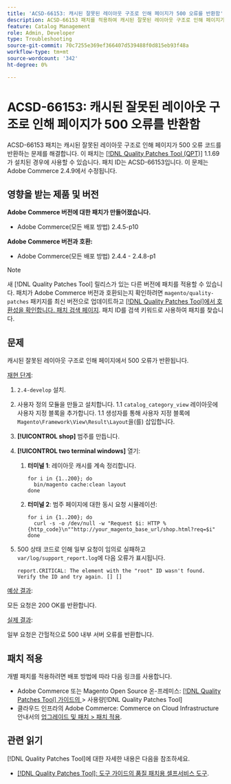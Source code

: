 ```yaml
---
title: 'ACSD-66153: 캐시된 잘못된 레이아웃 구조로 인해 페이지가 500 오류를 반환함'
description: ACSD-66153 패치를 적용하여 캐시된 잘못된 레이아웃 구조로 인해 페이지가 500 오류 코드를 반환하는 Adobe Commerce 문제를 해결합니다.
feature: Catalog Management
role: Admin, Developer
type: Troubleshooting
source-git-commit: 70c7255e369ef366407d539488f0d815eb93f48a
workflow-type: tm+mt
source-wordcount: '342'
ht-degree: 0%

---
```



# ACSD-66153: 캐시된 잘못된 레이아웃 구조로 인해 페이지가 500 오류를 반환함

ACSD-66153 패치는 캐시된 잘못된 레이아웃 구조로 인해 페이지가 500 오류 코드를 반환하는 문제를 해결합니다. 이 패치는 [[!DNL Quality Patches Tool (QPT)]](/help/tools/quality-patches-tool/quality-patches-tool-to-self-serve-quality-patches.md) 1.1.69가 설치된 경우에 사용할 수 있습니다. 패치 ID는 ACSD-66153입니다. 이 문제는 Adobe Commerce 2.4.9에서 수정됩니다.

## 영향을 받는 제품 및 버전

**Adobe Commerce 버전에 대한 패치가 만들어졌습니다.**

* Adobe Commerce(모든 배포 방법) 2.4.5-p10

**Adobe Commerce 버전과 호환:**

* Adobe Commerce(모든 배포 방법) 2.4.4 - 2.4.8-p1

>[!NOTE]
>
>새 [!DNL Quality Patches Tool] 릴리스가 있는 다른 버전에 패치를 적용할 수 있습니다. 패치가 Adobe Commerce 버전과 호환되는지 확인하려면 `magento/quality-patches` 패키지를 최신 버전으로 업데이트하고 [[!DNL Quality Patches Tool]에서 호환성을 확인합니다. 패치 검색 페이지](https://experienceleague.adobe.com/tools/commerce-quality-patches/index.html?lang=ko). 패치 ID를 검색 키워드로 사용하여 패치를 찾습니다.

## 문제

캐시된 잘못된 레이아웃 구조로 인해 페이지에서 500 오류가 반환됩니다.

<u>재현 단계</u>:

1. `2.4-develop` 설치.
1. 사용자 정의 모듈을 만들고 설치합니다.
1.1 `catalog_category_view` 레이아웃에 사용자 지정 블록을 추가합니다.
1.1 생성자를 통해 사용자 지정 블록에 `Magento\Framework\View\Result\Layout`을(를) 삽입합니다.
1. **[!UICONTROL shop]** 범주를 만듭니다.
1. **[!UICONTROL two terminal windows]** 열기:
   1. **터미널 1**: 레이아웃 캐시를 계속 정리합니다.

      ```
      for i in {1..200}; do
        bin/magento cache:clean layout
      done
      ```

   1. **터미널 2**: 범주 페이지에 대한 동시 요청 시뮬레이션:

      ```
      for i in {1..200}; do
        curl -s -o /dev/null -w "Request $i: HTTP %{http_code}\n""http://your_magento_base_url/shop.html?req=$i"
      done
      ```

1. 500 상태 코드로 인해 일부 요청이 임의로 실패하고 `var/log/support_report.log`에 다음 오류가 표시됩니다.

   ```
   report.CRITICAL: The element with the "root" ID wasn't found. Verify the ID and try again. [] []
   ```

<u>예상 결과</u>:

모든 요청은 200 OK를 반환합니다.

<u>실제 결과</u>:

일부 요청은 간헐적으로 500 내부 서버 오류를 반환합니다.

## 패치 적용

개별 패치를 적용하려면 배포 방법에 따라 다음 링크를 사용합니다.

* Adobe Commerce 또는 Magento Open Source 온-프레미스: [[!DNL Quality Patches Tool]  가이드의 &#x200B;](/help/tools/quality-patches-tool/usage.md)> 사용량[!DNL Quality Patches Tool]
* 클라우드 인프라의 Adobe Commerce: Commerce on Cloud Infrastructure 안내서의 [업그레이드 및 패치 > 패치 적용](https://experienceleague.adobe.com/docs/commerce-cloud-service/user-guide/develop/upgrade/apply-patches.html?lang=ko).

## 관련 읽기

[!DNL Quality Patches Tool]에 대한 자세한 내용은 다음을 참조하세요.

* [[!DNL Quality Patches Tool]: 도구 가이드의 품질 패치용 셀프서비스 도구](/help/tools/quality-patches-tool/quality-patches-tool-to-self-serve-quality-patches.md).
